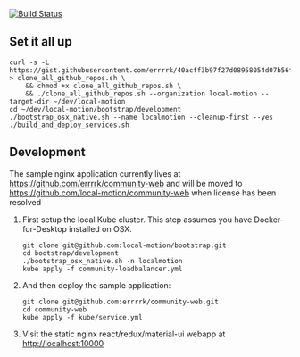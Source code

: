 [![Build Status](https://travis-ci.org/local-motion/bootstrap.svg?branch=master)](https://travis-ci.org/local-motion/bootstrap)

## Set it all up

```
curl -s -L https://gist.githubusercontent.com/errrrk/40acff3b97f27d08958054d07b56fd02/raw/c443b27993303d47139ca3bf51d99c7ae77fb43a/clone_all_github_repos.sh > clone_all_github_repos.sh \
    && chmod +x clone_all_github_repos.sh \
    && ./clone_all_github_repos.sh --organization local-motion --target-dir ~/dev/local-motion
cd ~/dev/local-motion/bootstrap/development
./bootstrap_osx_native.sh --name localmotion --cleanup-first --yes
./build_and_deploy_services.sh
```


## Development

The sample nginx application currently lives at https://github.com/errrrk/community-web and will be moved to https://github.com/local-motion/community-web when license has been resolved

1. First setup the local Kube cluster. This step assumes you have Docker-for-Desktop installed on OSX.
    ```
    git clone git@github.com:local-motion/bootstrap.git
    cd bootstrap/development
    ./bootstrap_osx_native.sh -n localmotion
    kube apply -f community-loadbalancer.yml
    ```
1. And then deploy the sample application:
    ```
    git clone git@github.com:errrrk/community-web.git
    cd community-web
    kube apply -f kube/service.yml
    ```

1. Visit the static nginx react/redux/material-ui webapp at [http://localhost:10000](http://localhost:10000)
